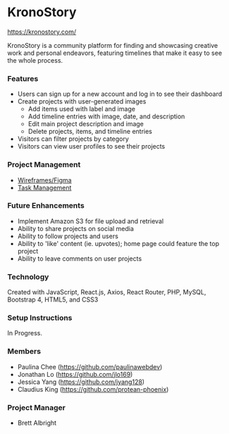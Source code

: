 # KronoStory

https://kronostory.com/

KronoStory is a community platform for finding and showcasing creative work and personal endeavors, featuring timelines that make it easy to see the whole process. 

### Features
- Users can sign up for a new account and log in to see their dashboard
- Create projects with user-generated images
    - Add items used with label and image
    - Add timeline entries with image, date, and description
    - Edit main project description and image
    - Delete projects, items, and timeline entries
- Visitors can filter projects by category
- Visitors can view user profiles to see their projects

### Project Management
- [Wireframes/Figma](https://www.figma.com/file/fw8ogUefUw1fv32UNSrHSaMU/Final-Project-Build-Sharing-Social-Media?node-id=0%3A1)
- [Task Management](https://www.meistertask.com/app/project/pZkCyVP3/progress-tracker)

### Future Enhancements
- Implement Amazon S3 for file upload and retrieval
- Ability to share projects on social media
- Ability to follow projects and users
- Ability to 'like' content (ie. upvotes); home page could feature the top project
- Ability to leave comments on user projects

### Technology

Created with JavaScript, React.js, Axios, React Router, PHP, MySQL, Bootstrap 4, HTML5, and CSS3

### Setup Instructions

In Progress.

### Members 
- Paulina Chee (https://github.com/paulinawebdev)
- Jonathan Lo (https://github.com/jlo169)
- Jessica Yang (https://github.com/jyang128)
- Claudius King (https://github.com/protean-phoenix)

### Project Manager
- Brett Albright